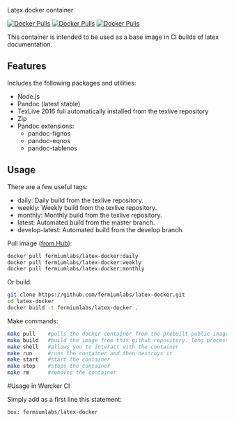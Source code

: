 Latex docker container

[![Docker Pulls](https://img.shields.io/docker/pulls/fermiumlabs/latex-docker.svg?maxAge=2592000)](https://hub.docker.com/r/fermiumlabs/latex-docker/) [![Docker Pulls](https://img.shields.io/docker/automated/fermiumlabs/latex-docker.svg?maxAge=2592000)](https://hub.docker.com/r/fermiumlabs/latex-docker/)  [![Docker Pulls](https://img.shields.io/docker/stars/fermiumlabs/latex-docker.svg?maxAge=2592000)](https://hub.docker.com/r/fermiumlabs/latex-docker/)

This container is intended to be used as a base image in CI builds of latex documentation.

## Features

Includes the following packages and utilities:

* Node.js 
* Pandoc (latest stable)
* TexLive 2016 full automatically installed from the texlive repository
* Zip 
* Pandoc extensions:
  * pandoc-fignos
  * pandoc-eqnos
  * pandoc-tablenos

## Usage

There are a few useful tags:
* daily: Daily build from the texlive repository.
* weekly: Weekly build from the texlive repository.
* monthly: Monthly build from the texlive repository.
* latest: Automated build from the master branch.
* develop-latest: Automated build from the develop branch.

Pull image ([from Hub](https://registry.hub.docker.com/u/fermiumlabs/latex)):

```bash
docker pull fermiumlabs/latex-docker:daily
docker pull fermiumlabs/latex-docker:weekly
docker pull fermiumlabs/latex-docker:monthly

```

Or build:

```bash
git clone https://github.com/fermiumlabs/latex-docker.git
cd latex-docker
docker build -t fermiumlabs/latex-docker .
```
Make commands:

```bash
make pull    #pulls the docker container from the prebuilt public image
make build   #build the image from this github repository. long process
make shell   #allows you to interact with the container
make run     #runs the container and then destroys it
make start   #start the container
make stop    #stops the container
make rm      #removes the container
```

#Usage in Wercker CI

Simply add as a first line this statement:

```
box: fermiumlabs/latex-docker
```
